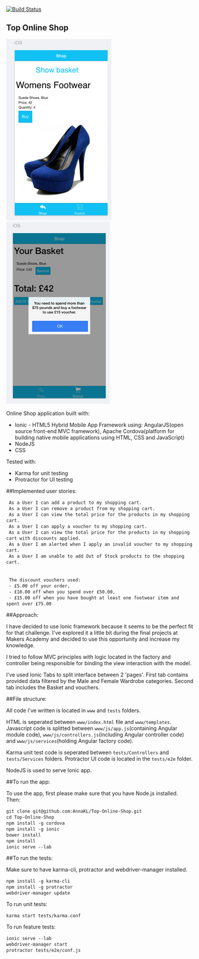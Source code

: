 [![Build Status](https://travis-ci.org/AnnaKL/Top-Online-Shop.svg?branch=master)](https://travis-ci.org/AnnaKL/Top-Online-Shop)

## Top Online Shop

![Picture 1](www/img/screenshot1.png)  ![Picture 2](www/img/screenshot2.png)

Online Shop application built with:
* Ionic - HTML5 Hybrid Mobile App Framework using:
 AngularJS(open source front-end MVC framework),
 Apache Cordova(platform for building native mobile applications using HTML, CSS
  and JavaScript)
* NodeJS
* CSS

Tested with:
* Karma for unit testing
* Protractor for UI testing

##Implemented user stories:

```
 As a User I can add a product to my shopping cart.
 As a User I can remove a product from my shopping cart.
 As a User I can view the total price for the products in my shopping cart.
 As a User I can apply a voucher to my shopping cart.
 As a User I can view the total price for the products in my shopping cart with discounts applied.
 As a User I am alerted when I apply an invalid voucher to my shopping cart.
 As a User I am unable to add Out of Stock products to the shopping cart.


 The discount vouchers used:
 - £5.00 off your order,
 - £10.00 off when you spend over £50.00,
 - £15.00 off when you have bought at least one footwear item and spent over £75.00
```

##Approach:

I have decided to use Ionic framework because it seems to be the perfect fit for that challenge. I've explored it a little bit during the final projects at Makers Academy and decided to use this opportunity and increase my knowledge.

I tried to follow MVC principles with logic located in the factory and controller being responsible for binding the view interaction with the model.

I've used Ionic Tabs to split interface between 2 'pages'. First tab contains provided data filtered by the Male and Female Wardrobe categories. Second tab includes the Basket and vouchers.

##File structure:

All code I've written is located in ```www``` and ```tests``` folders.

HTML is seperated between ```www/index.html``` file and ```www/templates```.
Javascript code is splitted between ```www/js/app.js```(containing Angular module code), ```www/js/controllers.js```(including Angular controller code) and ```www/js/services```(holding Angular factory code).

Karma unit test code is seperated between ```tests/Controllers``` and ```tests/Services``` folders.
Protractor UI code is located in the ```tests/e2e``` folder.

NodeJS is used to serve Ionic app.

##To run the app:

To use the app, first please make sure that you have Node.js installed. Then:
```
git clone git@github.com:AnnaKL/Top-Online-Shop.git
cd Top-Online-Shop
npm install -g cordova
npm install -g ionic
bower install
npm install
ionic serve --lab
```

##To run the tests:

Make sure to have karma-cli, protractor and webdriver-manager installed.
```
npm install -g karma-cli
npm install -g protractor
webdriver-manager update
```

To run unit tests:
```
karma start tests/karma.conf
```

To run feature tests:
```
ionic serve --lab
webdriver-manager start
protractor tests/e2e/conf.js
```

